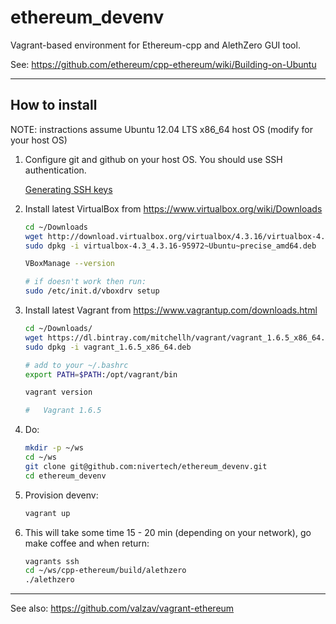 ethereum_devenv
===============

Vagrant-based environment for Ethereum-cpp and AlethZero GUI tool.

See:
https://github.com/ethereum/cpp-ethereum/wiki/Building-on-Ubuntu

----------------------------------------------------------------------------------------------

## How to install

NOTE: instractions assume Ubuntu 12.04 LTS x86_64 host OS (modify for your host OS)

1. Configure git and github on your host OS. You should use SSH authentication.

    [Generating SSH keys](https://help.github.com/articles/generating-ssh-keys)


2. Install latest VirtualBox from https://www.virtualbox.org/wiki/Downloads
    ``` bash
    cd ~/Downloads
	wget http://download.virtualbox.org/virtualbox/4.3.16/virtualbox-4.3_4.3.16-95972~Ubuntu~precise_amd64.deb
	sudo dpkg -i virtualbox-4.3_4.3.16-95972~Ubuntu~precise_amd64.deb

	VBoxManage --version

	# if doesn't work then run:
	sudo /etc/init.d/vboxdrv setup
    ```

3. Install latest Vagrant from https://www.vagrantup.com/downloads.html
    ``` bash
	cd ~/Downloads/
	wget https://dl.bintray.com/mitchellh/vagrant/vagrant_1.6.5_x86_64.deb
	sudo dpkg -i vagrant_1.6.5_x86_64.deb

	# add to your ~/.bashrc
	export PATH=$PATH:/opt/vagrant/bin

	vagrant version

	#	Vagrant 1.6.5
    ```

4. Do:

    ``` bash
    mkdir -p ~/ws
    cd ~/ws
    git clone git@github.com:nivertech/ethereum_devenv.git
    cd ethereum_devenv
    ```    

6. Provision devenv:
    ``` bash
    vagrant up
    ```

7. This will take some time 15 - 20 min (depending on your network), go make coffee and when return:
	``` bash
	vagrants ssh
	cd ~/ws/cpp-ethereum/build/alethzero
	./alethzero
	```

--------------------------------------------------------------

See also: https://github.com/valzav/vagrant-ethereum

